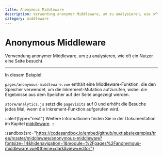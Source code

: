 ```yaml
---
title: Anonymous Middleware
description: Verwendung anonymer Middleware, um zu analysieren, wie oft ein Nutzer eine Seite besucht.
category: middleware
---
```


# Anonymous Middleware

Verwendung anonymer Middleware, um zu analysieren, wie oft ein Nutzer eine Seite besucht.

---

In diesem Beispiel:

`pages/anonymous-middleware.vue` enthält eine Middleware-Funktion, die den Speicher verwendet, um die Inkrement-Mutation aufzurufen, wobei die Ergebnisse aus dem Speicher auf der Seite angezeigt werden.

`store/analytics.js` setzt die `pageVisits` auf 0 und erhöht die Besuche jedes Mal, wenn die Inkrement-Funktion aufgerufen wird.

::alert{type="next"}
Weitere Informationen finden Sie in der Dokumentation im Kapitel [middleware](/docs/directory-structure/middleware#anonymous-middleware).
::

:sandbox{src="https://codesandbox.io/embed/github/nuxtlabs/examples/tree/master/middleware/anonymous-middleware?fontsize=14&hidenavigation=1&module=%2Fpages%2Fanonymous-middleware.vue&theme=dark&view=editor"}

